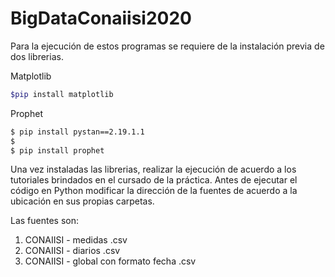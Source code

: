 # BigDataConaiisi2020
Para la ejecución de estos programas se requiere de la instalación previa de dos librerias.

Matplotlib
```bash
$pip install matplotlib
```
Prophet
```bash
$ pip install pystan==2.19.1.1
$
$ pip install prophet
```
Una vez instaladas las librerias, realizar la ejecución de acuerdo a los tutoriales brindados en el cursado de la práctica.
Antes de ejecutar el código en Python modificar la dirección de la fuentes de acuerdo a la ubicación en sus propias carpetas.

Las fuentes son:
1. CONAIISI - medidas .csv
2. CONAIISI - diarios .csv
3. CONAIISI - global con formato fecha .csv
	

